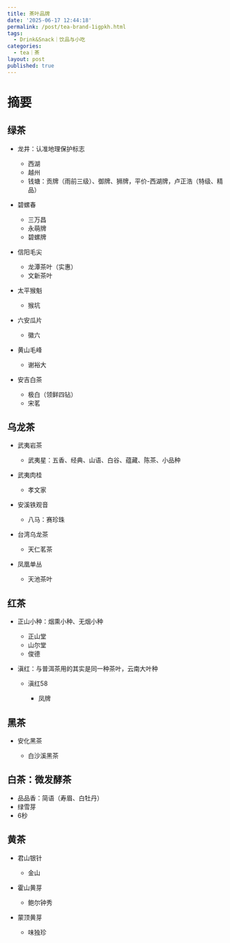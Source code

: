 ```yaml
---
title: 茶叶品牌
date: '2025-06-17 12:44:18'
permalink: /post/tea-brand-1igpkh.html
tags:
  - Drink&Snack｜饮品与小吃
categories:
  - tea｜茶
layout: post
published: true
---
```






# 摘要

## 绿茶

- 龙井：认准地理保护标志

  - 西湖
  - 越州
  - 钱塘：贡牌（雨前三级）、御牌、狮牌，平价-西湖牌，卢正浩（特级、精品）
- 碧螺春

  - 三万昌
  - 永萌牌
  - 碧螺牌
- 信阳毛尖

  - 龙潭茶叶（实惠）
  - 文新茶叶
- 太平猴魁

  - 猴坑
- 六安瓜片

  - 徽六
- 黄山毛峰

  - 谢裕大
- 安吉白茶

  - 极白（领鲜四钻）
  - 宋茗

## 乌龙茶

- 武夷岩茶

  - 武夷星：五香、经典、山语、白谷、蕴藏、陈茶、小品种
- 武夷肉桂

  - 孝文家
- 安溪铁观音

  - 八马：赛珍珠
- 台湾乌龙茶

  - 天仁茗茶
- 凤凰单丛

  - 天池茶叶

## 红茶

- 正山小种：烟熏小种、无烟小种

  - 正山堂
  - 山尔堂
  - 俊德
- 滇红：与普洱茶用的其实是同一种茶叶，云南大叶种

  - 滇红58

    - 凤牌

## 黑茶

- 安化黑茶

  - 白沙溪黑茶

## 白茶：微发酵茶

- 品品香：简语（寿眉、白牡丹）
- 绿雪芽
- 6秒

## 黄茶

- 君山银针

  - 金山
- 霍山黄芽

  - 鲍尔钟秀
- 蒙顶黄芽

  - 味独珍
